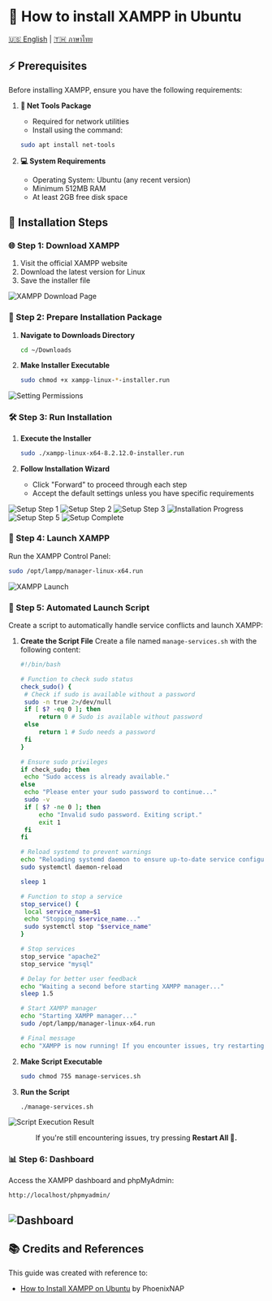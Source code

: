 # 🚀 How to install XAMPP in Ubuntu

[🇺🇸 English](./README.md) | [🇹🇭 ภาษาไทย](./README_th.md)

## ⚡ Prerequisites
Before installing XAMPP, ensure you have the following requirements:

1. **🔧 Net Tools Package**
   - Required for network utilities
   - Install using the command:
   ```bash
   sudo apt install net-tools
   ```

2. **💻 System Requirements**
   - Operating System: Ubuntu (any recent version)
   - Minimum 512MB RAM
   - At least 2GB free disk space

## 📝 Installation Steps

### 🌐 Step 1: Download XAMPP
1. Visit the official XAMPP website
2. Download the latest version for Linux
3. Save the installer file

<img src='./XAMPP-For-Linux.png' alt='XAMPP Download Page'></img>

### 🔑 Step 2: Prepare Installation Package
1. **Navigate to Downloads Directory**
   ```bash
   cd ~/Downloads
   ```

2. **Make Installer Executable**
   ```bash
   sudo chmod +x xampp-linux-*-installer.run
   ```

<img src='./set-permission.png' alt='Setting Permissions'></img>

### 🛠️ Step 3: Run Installation
1. **Execute the Installer**
   ```bash
   sudo ./xampp-linux-x64-8.2.12.0-installer.run
   ```

2. **Follow Installation Wizard**
   - Click "Forward" to proceed through each step
   - Accept the default settings unless you have specific requirements

<img src='./setup/setup-1.png' alt='Setup Step 1'></img>
<img src='./setup/setup-2.png' alt='Setup Step 2'></img>
<img src='./setup/setup-3.png' alt='Setup Step 3'></img>
<img src='./setup/setup-4.png' alt='Installation Progress'></img>
<img src='./setup/setup-5.png' alt='Setup Step 5'></img>
<img src='./setup/setup-6.png' alt='Setup Complete'></img>

### 🚀 Step 4: Launch XAMPP
Run the XAMPP Control Panel:
```bash
sudo /opt/lampp/manager-linux-x64.run
```

<img src='./setup/lunching.png' alt='XAMPP Launch'></img>

### 📜 Step 5: Automated Launch Script
Create a script to automatically handle service conflicts and launch XAMPP:

1. **Create the Script File**
   Create a file named `manage-services.sh` with the following content:
   ```bash
   #!/bin/bash

   # Function to check sudo status
   check_sudo() {
    # Check if sudo is available without a password
    sudo -n true 2>/dev/null
    if [ $? -eq 0 ]; then
        return 0 # Sudo is available without password
    else
        return 1 # Sudo needs a password
    fi
   }

   # Ensure sudo privileges
   if check_sudo; then
    echo "Sudo access is already available."
   else
    echo "Please enter your sudo password to continue..."
    sudo -v
    if [ $? -ne 0 ]; then
        echo "Invalid sudo password. Exiting script."
        exit 1
    fi
   fi

   # Reload systemd to prevent warnings
   echo "Reloading systemd daemon to ensure up-to-date service configurations..."
   sudo systemctl daemon-reload

   sleep 1

   # Function to stop a service
   stop_service() {
    local service_name=$1
    echo "Stopping $service_name..."
    sudo systemctl stop "$service_name"
   }

   # Stop services
   stop_service "apache2"
   stop_service "mysql"

   # Delay for better user feedback
   echo "Waiting a second before starting XAMPP manager..."
   sleep 1.5

   # Start XAMPP manager
   echo "Starting XAMPP manager..."
   sudo /opt/lampp/manager-linux-x64.run

   # Final message
   echo "XAMPP is now running! If you encounter issues, try restarting all services using the command: 'sudo systemctl restart apache2 mysql'."

   ```

2. **Make Script Executable**
   ```bash
   sudo chmod 755 manage-services.sh
   ```

3. **Run the Script**
   ```bash
   ./manage-services.sh
   ```
<img src='./setup/after-run-script.png' alt='Script Execution Result'></img>

<p align="center">If you're still encountering issues, try pressing <strong>Restart All 🔄.</strong></p>

### 📊 Step 6: Dashboard
Access the XAMPP dashboard and phpMyAdmin:
```bash
http://localhost/phpmyadmin/
```

<img src='./setup/dashboard.png' alt='Dashboard'></img>
---

## 📚 Credits and References

This guide was created with reference to:
- [How to Install XAMPP on Ubuntu](https://phoenixnap.com/kb/how-to-install-xampp-on-ubuntu) by PhoenixNAP
